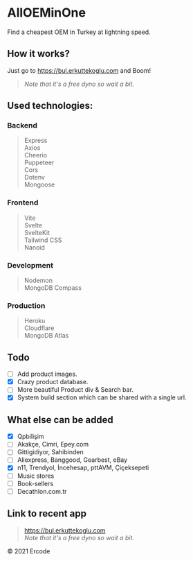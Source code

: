 # AllOEMinOne
Find a cheapest OEM in Turkey at lightning speed. 

## How it works?
Just go to https://bul.erkuttekoglu.com and Boom!
> *Note that it's a free dyno so wait a bit.*

## Used technologies:
### Backend
> Express \
Axios \
Cheerio \
Puppeteer \
Cors \
Dotenv \
Mongoose

### Frontend
> Vite \
Svelte \
SvelteKit \
Tailwind CSS \
Nanoid

### Development
> Nodemon \
> MongoDB Compass

### Production
> Heroku \
Cloudflare \
MongoDB Atlas

## Todo
  * [ ] Add product images.
  * [x] Crazy product database.
  * [ ] More beautiful Product div & Search bar.
  * [x] System build section which can be shared with a single url.

## What else can be added
  * [x] Qpbilişim
  * [ ] Akakçe, Cimri, Epey.com
  * [ ] Gittigidiyor, Sahibinden
  * [ ] Aliexpress, Banggood, Gearbest, eBay
  * [x] n11, Trendyol, İncehesap, pttAVM, Çiçeksepeti
  * [ ] Music stores
  * [ ] Book-sellers
  * [ ] Decathlon.com.tr

## Link to recent app
> https://bul.erkuttekoglu.com \
> *Note that it's a free dyno so wait a bit.*

&copy; 2021 Ercode
